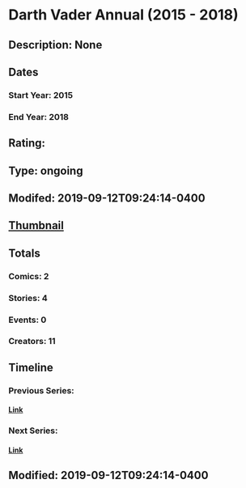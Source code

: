 # Darth Vader Annual (2015 - 2018)
## Description: None
## Dates
### Start Year: 2015
### End Year: 2018
## Rating: 
## Type: ongoing
## Modifed: 2019-09-12T09:24:14-0400
## [Thumbnail](http://i.annihil.us/u/prod/marvel/i/mg/6/20/5b47ccb078035.jpg)
## Totals
### Comics: 2
### Stories: 4
### Events: 0
### Creators: 11
## Timeline
### Previous Series: 
#### [Link]()
### Next Series: 
#### [Link]()
## Modified: 2019-09-12T09:24:14-0400